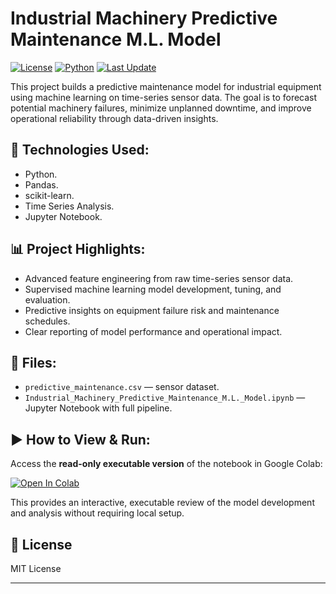# Industrial Machinery Predictive Maintenance M.L. Model

[![License](https://img.shields.io/badge/license-MIT-blue.svg)](LICENSE)
[![Python](https://img.shields.io/badge/python-3.9%2B-blue)]()
[![Last Update](https://img.shields.io/badge/last%20update-2025--05--05-brightgreen)]()

This project builds a predictive maintenance model for industrial equipment using machine learning on time-series sensor data. The goal is to forecast potential machinery failures, minimize unplanned downtime, and improve operational reliability through data-driven insights.

## 🚀 Technologies Used:
- Python.
- Pandas.
- scikit-learn.
- Time Series Analysis.
- Jupyter Notebook.

## 📊 Project Highlights:
- Advanced feature engineering from raw time-series sensor data.
- Supervised machine learning model development, tuning, and evaluation.  
- Predictive insights on equipment failure risk and maintenance schedules.  
- Clear reporting of model performance and operational impact.

## 📂 Files:
- `predictive_maintenance.csv` — sensor dataset.
- `Industrial_Machinery_Predictive_Maintenance_M.L._Model.ipynb` — Jupyter Notebook with full pipeline.

## ▶️ How to View & Run:
Access the **read-only executable version** of the notebook in Google Colab:

[![Open In Colab](https://colab.research.google.com/assets/colab-badge.svg)](https://colab.research.google.com/drive/1MJ-zJe6n3jL74yoEZQwLkYG8hK4wDrJO?usp=sharing)

This provides an interactive, executable review of the model development and analysis without requiring local setup.

## 📄 License
MIT License

---

